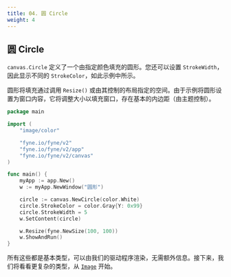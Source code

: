```yaml
---
title: 04. 圆 Circle
weight: 4
---
```


## 圆 Circle

`canvas.Circle` 定义了一个由指定颜色填充的圆形。您还可以设置 `StrokeWidth`，因此显示不同的 `StrokeColor`，如此示例中所示。

圆形将填充通过调用 `Resize()` 或由其控制的布局指定的空间。由于示例将圆形设置为窗口内容，它将调整大小以填充窗口，存在基本的内边距（由主题控制）。

```go
package main

import (
	"image/color"

	"fyne.io/fyne/v2"
	"fyne.io/fyne/v2/app"
	"fyne.io/fyne/v2/canvas"
)

func main() {
	myApp := app.New()
	w := myApp.NewWindow("圆形")

	circle := canvas.NewCircle(color.White)
	circle.StrokeColor = color.Gray{Y: 0x99}
	circle.StrokeWidth = 5
	w.SetContent(circle)

	w.Resize(fyne.NewSize(100, 100))
	w.ShowAndRun()
}
```

所有这些都是基本类型，可以由我们的驱动程序渲染，无需额外信息。接下来，我们将看看更复杂的类型，从 [`Image`](/docs/03-canvas/05-image) 开始。
